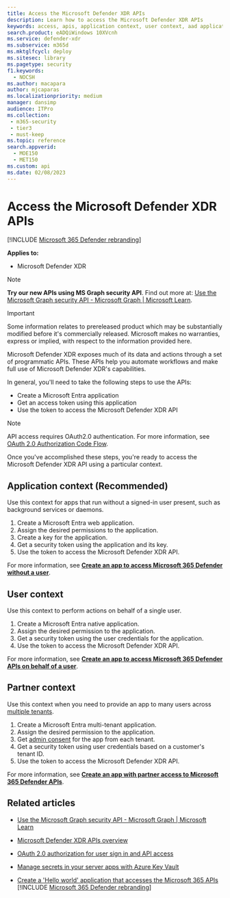 ```yaml
---
title: Access the Microsoft Defender XDR APIs
description: Learn how to access the Microsoft Defender XDR APIs
keywords: access, apis, application context, user context, aad application, access token
search.product: eADQiWindows 10XVcnh
ms.service: defender-xdr
ms.subservice: m365d
ms.mktglfcycl: deploy
ms.sitesec: library
ms.pagetype: security
f1.keywords: 
  - NOCSH
ms.author: macapara
author: mjcaparas
ms.localizationpriority: medium
manager: dansimp
audience: ITPro
ms.collection: 
 - m365-security
 - tier3
 - must-keep
ms.topic: reference
search.appverid: 
  - MOE150
  - MET150
ms.custom: api
ms.date: 02/08/2023
---
```


# Access the Microsoft Defender XDR APIs

[!INCLUDE [Microsoft 365 Defender rebranding](../includes/microsoft-defender.md)]

**Applies to:**

- Microsoft Defender XDR

> [!NOTE]
> **Try our new APIs using MS Graph security API**. Find out more at: [Use the Microsoft Graph security API - Microsoft Graph | Microsoft Learn](/graph/api/resources/security-api-overview).

> [!IMPORTANT]
> Some information relates to prereleased product which may be substantially modified before it's commercially released. Microsoft makes no warranties, express or implied, with respect to the information provided here.

Microsoft Defender XDR exposes much of its data and actions through a set of programmatic APIs. These APIs help you automate workflows and make full use of Microsoft Defender XDR's capabilities.

In general, you'll need to take the following steps to use the APIs:

- Create a Microsoft Entra application
- Get an access token using this application
- Use the token to access the Microsoft Defender XDR API

> [!NOTE]
> API access requires OAuth2.0 authentication. For more information, see [OAuth 2.0 Authorization Code Flow](/azure/active-directory/develop/active-directory-v2-protocols-oauth-code).

Once you've accomplished these steps, you're ready to access the Microsoft Defender XDR API using a particular context.

## Application context (Recommended)

Use this context for apps that run without a signed-in user present, such as background services or daemons.

1. Create a Microsoft Entra web application.
2. Assign the desired permissions to the application.
3. Create a key for the application.
4. Get a security token using the application and its key.
5. Use the token to access the Microsoft Defender XDR API.

For more information, see **[Create an app to access Microsoft 365 Defender without a user](api-create-app-web.md)**.

## User context

Use this context to perform actions on behalf of a single user.

1. Create a Microsoft Entra native application.
2. Assign the desired permission to the application.
3. Get a security token using the user credentials for the application.
4. Use the token to access the Microsoft Defender XDR API.

For more information, see **[Create an app to access Microsoft 365 Defender APIs on behalf of a user](api-create-app-user-context.md)**.

## Partner context

Use this context when you need to provide an app to many users across [multiple tenants](/azure/active-directory/develop/single-and-multi-tenant-apps).

1. Create a Microsoft Entra multi-tenant application.
2. Assign the desired permission to the application.
3. Get [admin consent](/azure/active-directory/develop/v2-permissions-and-consent#requesting-consent-for-an-entire-tenant) for the app from each tenant.
4. Get a security token using user credentials based on a customer's tenant ID.
5. Use the token to access the Microsoft Defender XDR API.

For more information, see **[Create an app with partner access to Microsoft 365 Defender APIs](api-partner-access.md)**.

## Related articles

- [Use the Microsoft Graph security API - Microsoft Graph | Microsoft Learn](/graph/api/resources/security-api-overview)

- [Microsoft Defender XDR APIs overview](api-overview.md)
- [OAuth 2.0 authorization for user sign in and API access](/azure/active-directory/develop/active-directory-v2-protocols-oauth-code)
- [Manage secrets in your server apps with Azure Key Vault](/training/modules/manage-secrets-with-azure-key-vault/)
- [Create a 'Hello world' application that accesses the Microsoft 365 APIs](api-hello-world.md)
[!INCLUDE [Microsoft 365 Defender rebranding](../../includes/defender-m3d-techcommunity.md)]

